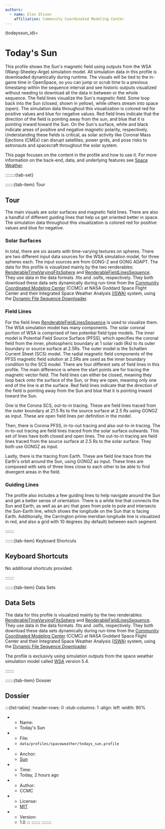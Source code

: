 ```yaml
---
authors:
  - name: Elon Olsson
    affiliation: Community Coordinated Modeling Center
---
```



(todayssun_id)=
# Today's Sun

This profile shows the Sun's magnetic field using outputs from the WSA (Wang-Sheeley-Arge) simulation model. All simulation data in this profile is downloaded dynamically during runtime. The visuals will be tied to the in-game time in OpenSpace, so you can jump or scrub time to a previous timestamp within the sequence interval and see historic outputs visualized without needing to download all the data in between or the whole sequence. The field lines visualize the Sun's magnetic field. Some loop back into the Sun (closed, shown in yellow), while others stream into space (open). The simulation data throughout this visualization is colored red for positive values and blue for negative values. Red field lines indicate that the direction of the field is pointing away from the sun, and blue that it is pointing inward toward the Sun. On the Sun's surface, white and black indicate areas of positive and negative magnetic polarity, respectively. Understanding these fields is critical, as solar activity like Coronal Mass Ejections (CMEs) can disrupt satellites, power grids, and pose risks to astronauts and spacecraft throughout the solar system.

This page focuses on the content in the profile and how to use it. For more information on the back-end, data, and underlying features see [Space Weather](spaceweather_id).


::::::::{tab-set}

:::::::{tab-item} Tour

## Tour

The main visuals are solar surfaces and magnetic field lines. There are also a handful of different guiding lines that help us get oriented better in space.
The simulation data throughout this visualization is colored red for positive values and blue for negative.

### Solar Surfaces

In total, there are six assets with time-varying textures on spheres. There are two different input data sources for the WSA simulation model, for three spheres each. The input sources are from GONG-Z and GONG ADAPT.
The data for this profile is visualized mainly by the two renderables: [RenderableTimeVaryingFitsSphere](fitsfilereader_renderable_time_varying_fits_sphere) and [RenderableFieldLinesSequence](fieldlinessequence_renderablefieldlinessequence). They use data in the data formats .fits and .osfls, respectively. They both download these data sets dynamically during run-time from the [Community Coordinated Modeling Center](https://ccmc.gsfc.nasa.gov/) (CCMC) at NASA Goddard Space Flight Center and their Integrated Space Weather Analysis [(ISWA)](https://ccmc.gsfc.nasa.gov/tools/ISWA/) system, using the [Dynamic File Sequence Downloader](spaceweather_id).

### Field Lines

For the field lines [RenderableFieldLinesSequence](fieldlinessequence_renderablefieldlinessequence) is used to visualize them. The WSA simulation model has many components. The solar coronal portion of WSA is comprised of two potential field type models. The inner model is Potential Field Source Surface (PFSS), which specifies the coronal field from the inner, photospheric boundary at 1 solar radii (Rs) to its outer boundary or source surface at 2.5Rs. The outer model is the Schatten Current Sheet (SCS) model. The radial magnetic field components of the PFSS magnetic field solution at 2.5Rs are used as the inner boundary condition to the SCS model.
There are four different sets of field lines in this profile. The main difference is where the start points are for tracing the magnetic vector field. The field lines can either be closed, meaning they loop back onto the surface of the Sun, or they are open, meaning only one end of the line is at the surface.
Red field lines indicate that the direction of the field is pointing away from the Sun and blue that it is pointing inward toward the Sun.

One is the Corona SCS, out-to-in tracing. These are field lines traced from the outer boundary at 21.5 Rs to the source surface at 2.5 Rs using GONGZ as input. These are open field lines per definition in the model.

Then, there is Corona PFSS, in-to-out tracing and also out-to-in tracing. The in-to-out tracing are field lines traced from the solar surface outwards. This set of lines have both closed and open lines. The out-to-in tracing are field lines traced from the source surface at 2.5 Rs to the solar surface. They both use GONGZ as input.

Lastly, there is the tracing from Earth. These are field line trace from the Earth's orbit around the Sun, using GONGZ as input. These lines are composed with sets of three lines close to each other to be able to find divergent areas in the field.

### Guiding Lines

The profile also includes a few guiding lines to help navigate around the Sun and get a better sense of orientation. There is a white line that connects the Sun and Earth, as well as an arc that goes from pole to pole and intersects the Sun-Earth line, which shows the longitude on the Sun that is facing Earth. Additionally, the Carrington prime meridian longitude line is visualized in red, and also a grid with 10 degrees (by default) between each segment.

:::::::




:::::::{tab-item} Keyboard Shortcuts

## Keyboard Shortcuts

No additional shortcuts provided.

:::::::


:::::::{tab-item} Data Sets

## Data Sets

The data for this profile is visualized mainly by the two renderables: [RenderableTimeVaryingFitsSphere](fitsfilereader_renderable_time_varying_fits_sphere) and [RenderableFieldLinesSequence](fieldlinessequence_renderablefieldlinessequence). They use data in the data formats .fits and .osfls, respectively. They both download these data sets dynamically during run-time from the [Community Coordinated Modeling Center](https://ccmc.gsfc.nasa.gov/) (CCMC) at NASA Goddard Space Flight Center and their Integrated Space Weather Analysis [(ISWA)](https://ccmc.gsfc.nasa.gov/tools/ISWA/) system, using the [Dynamic File Sequence Downloader](spaceweather_id).

The profile is exclusivly using simulation outputs from the space weather simulation model called [WSA](https://ccmc.gsfc.nasa.gov/models/WSA~5.4) version 5.4.

:::::::


:::::::{tab-item} Dossier

## Dossier

:::{list-table}
:header-rows: 0
:stub-columns: 1
:align: left
:width: 90%

* - Name:
  - Today's Sun
* - File:
  - `data/profiles/spaceweather/todays_sun.profile`
* - Anchor:
  - [Sun](/content/solar-system/sun/sun/index)
* - Time:
  - Today, 2 hours ago
* - Author:
  - CCMC
* - License:
  - [MIT](https://github.com/OpenSpace/OpenSpace/blob/master/LICENSE.md)
* - Version:
  - 1.0
:::
:::::::
::::::::

